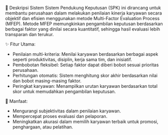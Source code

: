 🧠 Deskripsi Sistem
Sistem Pendukung Keputusan (SPK) ini dirancang untuk membantu perusahaan dalam melakukan penilaian kinerja karyawan secara objektif dan efisien menggunakan metode Multi-Factor Evaluation Process (MFEP). Metode MFEP memungkinkan pengambilan keputusan berdasarkan berbagai faktor yang dinilai secara kuantitatif, sehingga hasil evaluasi lebih transparan dan terukur.

✨ Fitur Utama:
- Penilaian multi-kriteria: Menilai karyawan berdasarkan berbagai aspek seperti produktivitas, disiplin, kerja sama tim, dan inisiatif.
- Pembobotan fleksibel: Setiap faktor dapat diberi bobot sesuai prioritas perusahaan.
- Perhitungan otomatis: Sistem menghitung skor akhir berdasarkan nilai dan bobot masing-masing faktor.
- Peringkat karyawan: Menampilkan urutan karyawan berdasarkan total skor untuk memudahkan pengambilan keputusan.
  
🎯 Manfaat:
- Mengurangi subjektivitas dalam penilaian karyawan.
- Mempercepat proses evaluasi dan pelaporan.
- Meningkatkan akurasi dalam memilih karyawan terbaik untuk promosi, penghargaan, atau pelatihan.

